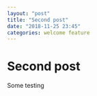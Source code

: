 ```yaml
---
layout: "post"
title: "Second post"
date: "2018-11-25 23:45"
categories: welcome feature
---
```


# Second post

Some testing
